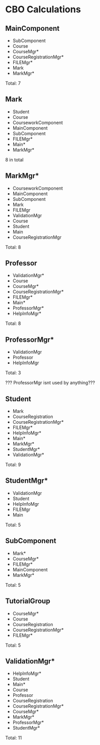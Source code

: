 # CBO Calculations

## MainComponent

- SubComponent
- Course
- CourseMgr*
- CourseRegistrationMgr*
- FILEMgr*
- Mark
- MarkMgr*

Total: 7

## Mark

- Student
- Course
- CourseworkComponent
- MainComponent
- SubComponent
- FILEMgr*
- Main*
- MarkMgr*

8 in total

## MarkMgr*

- CourseworkComponent
- MainComponent
- SubComponent
- Mark
- FILEMgr
- ValidationMgr
- Course
- Student
- Main
- CourseRegistrationMgr

Total: 8

## Professor

- ValidationMgr*
- Course
- CourseMgr*
- CourseRegistrationMgr*
- FILEMgr*
- Main* 
- ProfessorMgr*
- HelpInfoMgr*

Total: 8

## ProfessorMgr*

- ValidationMgr
- Professor
- HelpInfoMgr

Total: 3

??? ProfessorMgr isnt used by anything???

## Student

- Mark
- CourseRegistration
- CourseRegistrationMgr*
- FILEMgr*
- HelpInfoMgr*
- Main*
- MarkMgr*
- StudentMgr*
- ValidationMgr*

Total: 9

## StudentMgr*

- ValidationMgr
- Student
- HelpInfoMgr
- FILEMgr
- Main

Total: 5

## SubComponent

- Mark*
- CourseMgr*
- FILEMgr*
- MainComponent
- MarkMgr*

Total: 5

## TutorialGroup

- CourseMgr*
- Course
- CourseRegistration
- CourseRegistrationMgr*
- FILEMgr*

Total: 5

## ValidationMgr*

- HelpInfoMgr*
- Student
- Main*
- Course
- Professor
- CourseRegistration
- CourseRegistrationMgr*
- CourseMgr*
- MarkMgr*
- ProfessorMgr*
- StudentMgr*

Total: 11

